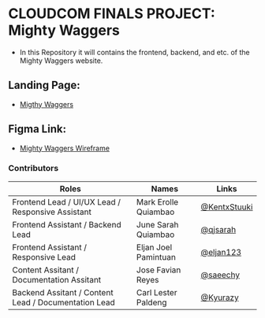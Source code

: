 # CLOUDCOM FINALS PROJECT: Mighty Waggers

- In this Repository it will contains the frontend, backend, and etc. of the Mighty Waggers website.

## Landing Page:
- [Migthy Waggers](https://mightywaggers3.wordpress.com/)


## Figma Link:

- [Mighty Waggers Wireframe](https://www.figma.com/design/fsnaWoeYQYXTF0Z3zwhx5u/Mighty-Waggers-Mockup?t=kYIxqH2i6gbJLq1t-0)



### Contributors

| Roles | Names | Links | 
|---|---|---|
| Frontend Lead / UI/UX Lead / Responsive Assistant | Mark Erolle Quiambao | [@KentxStuuki](https://github.com/KentxStuuki)| 
| Frontend Assistant / Backend Lead | June Sarah Quiambao | [@qjsarah](https://github.com/qjsarah)|
| Frontend Assistant / Responsive Lead  | Eljan Joel Pamintuan | [@eljan123](https://github.com/eljan123)|
| Content Assitant / Documentation Assitant | Jose Favian Reyes | [@saeechy](https://github.com/saeechy)|
| Backend Assitant / Content Lead / Documentation Lead | Carl Lester Paldeng | [@Kyurazy](https://github.com/Kyurazy)|
